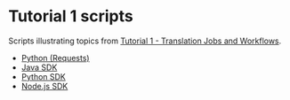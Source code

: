# Tutorial 1 scripts

Scripts illustrating topics from [Tutorial 1 - Translation Jobs and Workflows](https://help.smartling.com/hc/en-us/articles/1260804711510-Tutorial-1-Translation-Jobs-and-Workflows).

* [Python (Requests)](python)
* [Java SDK](java)
* [Python SDK](pythonsdk)
* [Node.js SDK](nodejs)
